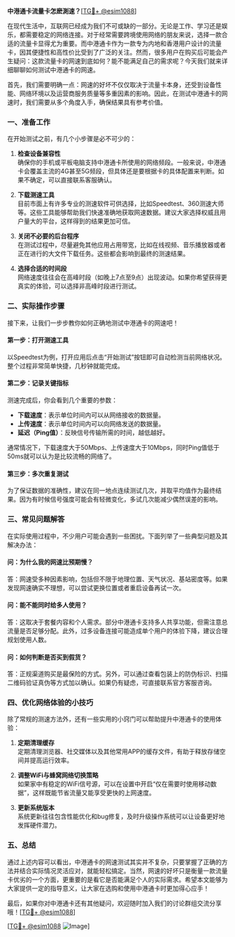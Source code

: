 **中港通卡流量卡怎麽測速？**[[TG💪+ @esim1088](https://t.me/s/esim1088)]

在现代生活中，互联网已经成为我们不可或缺的一部分。无论是工作、学习还是娱乐，都需要稳定的网络连接。对于经常需要跨境使用网络的朋友来说，选择一款合适的流量卡显得尤为重要。而中港通卡作为一款专为内地和香港用户设计的流量卡，因其便捷性和高性价比受到了广泛的关注。然而，很多用户在购买后可能会产生疑问：这款流量卡的网速到底如何？能不能满足自己的需求呢？今天我们就来详细聊聊如何测试中港通卡的网速。

首先，我们需要明确一点：网速的好坏不仅仅取决于流量卡本身，还受到设备性能、网络环境以及运营商服务质量等多重因素的影响。因此，在测试中港通卡的网速时，我们需要从多个角度入手，确保结果具有参考价值。

### **一、准备工作**

在开始测试之前，有几个小步骤是必不可少的：

1. **检查设备兼容性**  
   确保你的手机或平板电脑支持中港通卡所使用的网络频段。一般来说，中港通卡会覆盖主流的4G甚至5G频段，但具体还是要根据卡的具体配置来判断。如果不确定，可以直接联系客服确认。

2. **下载测速工具**  
   目前市面上有许多专业的测速软件可供选择，比如Speedtest、360测速大师等。这些工具能够帮助我们快速准确地获取网速数据。建议大家选择权威且用户量大的平台，这样得到的结果更加可信。

3. **关闭不必要的后台程序**  
   在测试过程中，尽量避免其他应用占用带宽，比如在线视频、音乐播放器或者正在进行的大文件下载任务。这些都会影响到最终的测速结果。

4. **选择合适的时间段**  
   网络速度往往会在高峰时段（如晚上7点至9点）出现波动。如果你希望获得更真实的体验，可以选择非高峰时段进行测试。

### **二、实际操作步骤**

接下来，让我们一步步教你如何正确地测试中港通卡的网速吧！

#### **第一步：打开测速工具**
以Speedtest为例，打开应用后点击“开始测试”按钮即可自动检测当前网络状况。整个过程非常简单快捷，几秒钟就能完成。

#### **第二步：记录关键指标**
测速完成后，你会看到几个重要的参数：
- **下载速度**：表示单位时间内可以从网络接收的数据量。
- **上传速度**：表示单位时间内可以向网络发送的数据量。
- **延迟（Ping值）**：反映信号传输所需的时间，越低越好。

通常情况下，下载速度大于50Mbps、上传速度大于10Mbps，同时Ping值低于50ms就可以认为是比较流畅的网络了。

#### **第三步：多次重复测试**
为了保证数据的准确性，建议在同一地点连续测试几次，并取平均值作为最终结果。因为有时候信号强度可能会有轻微变化，多试几次能减少偶然误差的影响。

### **三、常见问题解答**

在实际使用过程中，不少用户可能会遇到一些困扰。下面列举了一些典型问题及其解决办法：

#### **问：为什么我的网速比预期慢？**
答：网速受多种因素影响，包括但不限于地理位置、天气状况、基站密度等。如果发现网速确实不理想，可以尝试更换位置或者重启设备再试一次。

#### **问：能不能同时给多人使用？**
答：这取决于套餐内容和个人需求。部分中港通卡支持多人共享功能，但需注意总流量是否足够分配。此外，过多设备连接可能造成单个用户的体验下降，建议合理规划使用人数。

#### **问：如何判断是否买到假货？**
答：正规渠道购买是最保险的方式。另外，可以通过查看包装上的防伪标识、扫描二维码验证真伪等方式加以确认。如果仍有疑虑，可直接联系官方客服咨询。

### **四、优化网络体验的小技巧**

除了常规的测速方法外，还有一些实用的小窍门可以帮助提升中港通卡的使用体验：

1. **定期清理缓存**  
   定期清理浏览器、社交媒体以及其他常用APP的缓存文件，有助于释放存储空间并提高运行效率。

2. **调整WiFi与蜂窝网络切换策略**  
   如果家中有稳定的WiFi信号源，可以在设置中开启“仅在需要时使用移动数据”，这样既能节省流量又能享受更快的上网速度。

3. **更新系统版本**  
   系统更新往往包含性能优化和bug修复，及时升级操作系统可以让设备更好地发挥硬件潜力。

### **五、总结**

通过上述内容可以看出，中港通卡的网速测试其实并不复杂，只要掌握了正确的方法并结合实际情况灵活应对，就能轻松搞定。当然，网速的好坏只是衡量一款流量卡优劣的一个方面，更重要的是看它是否能满足个人的实际需求。希望本文能够为大家提供一定的指导意义，让大家在选购和使用中港通卡时更加得心应手！

最后，如果你对中港通卡还有其他疑问，欢迎随时加入我们的讨论群组交流分享哦！[[TG💪+ @esim1088](https://t.me/s/esim1088)] 

[[TG💪+ @esim1088](https://t.me/s/esim1088) ![Image](https://i.postimg.cc/4NQfJmqS/Snipaste-2025-05-13-00-14-12.png)]
